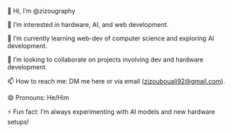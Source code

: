 👋 Hi, I’m @zizougraphy

👀 I’m interested in hardware, AI, and web development.

🌱 I’m currently learning web-dev of computer science and exploring AI development.

💞️ I’m looking to collaborate on projects involving dev and hardware development.

📫 How to reach me: DM me here or via email (zizoubouali92@gmail.com).

😄 Pronouns: He/Him

⚡ Fun fact: I’m always experimenting with AI models and new hardware setups!
<!---
zizougraphy/zizougraphy is a ✨ special ✨ repository because its `README.md` (this file) appears on your GitHub profile.
You can click the Preview link to take a look at your changes.
--->
